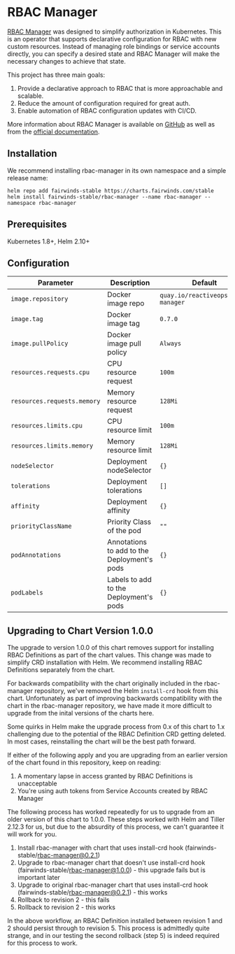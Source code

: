 # RBAC Manager

[RBAC Manager](https://fairwindsops.github.io/rbac-manager/) was designed to simplify authorization in Kubernetes. This is an operator that supports declarative configuration for RBAC with new custom resources. Instead of managing role bindings or service accounts directly, you can specify a desired state and RBAC Manager will make the necessary changes to achieve that state.

This project has three main goals:

1. Provide a declarative approach to RBAC that is more approachable and scalable.
2. Reduce the amount of configuration required for great auth.
3. Enable automation of RBAC configuration updates with CI/CD.

More information about RBAC Manager is available on [GitHub](https://github.com/FairwindsOps/rbac-manager) as well as from the [official documentation](https://fairwindsops.github.io/rbac-manager/).

## Installation

We recommend installing rbac-manager in its own namespace and a simple release name:

```
helm repo add fairwinds-stable https://charts.fairwinds.com/stable
helm install fairwinds-stable/rbac-manager --name rbac-manager --namespace rbac-manager
```

## Prerequisites

Kubernetes 1.8+, Helm 2.10+

## Configuration

| Parameter                   | Description                                 | Default                            |
| --------------------------- | --------------------------------------------| ---------------------------------- |
| `image.repository`          | Docker image repo                           | `quay.io/reactiveops/rbac-manager` |
| `image.tag`                 | Docker image tag                            | `0.7.0`                            |
| `image.pullPolicy`          | Docker image pull policy                    | `Always`                           |
| `resources.requests.cpu`    | CPU resource request                        | `100m`                             |
| `resources.requests.memory` | Memory resource request                     | `128Mi`                            |
| `resources.limits.cpu`      | CPU resource limit                          | `100m`                             |
| `resources.limits.memory`   | Memory resource limit                       | `128Mi`                            |
| `nodeSelector`              | Deployment nodeSelector                     | `{}`                               |
| `tolerations`               | Deployment tolerations                      | `[]`                               |
| `affinity`                  | Deployment affinity                         | `{}`                               |
| `priorityClassName`         | Priority Class of the pod                   | `""`                               |
| `podAnnotations`            | Annotations to add to the Deployment's pods | `{}`            |
| `podLabels`                 | Labels to add to the Deployment's pods      | `{}`                 |

## Upgrading to Chart Version 1.0.0

The upgrade to version 1.0.0 of this chart removes support for installing RBAC Definitions as part of the chart values. This change was made to simplify CRD installation with Helm. We recommend installing RBAC Definitions separately from the chart.

For backwards compatibility with the chart originally included in the rbac-manager repository, we've removed the Helm `install-crd` hook from this chart. Unfortunately as part of improving backwards compatibility with the chart in the rbac-manager repository, we have made it more difficult to upgrade from the inital versions of the charts here.

Some quirks in Helm make the upgrade process from 0.x of this chart to 1.x challenging due to the potential of the RBAC Definition CRD getting deleted. In most cases, reinstalling the chart will be the best path forward.

If either of the following apply and you are upgrading from an earlier version of the chart found in this repository, keep on reading:

1. A momentary lapse in access granted by RBAC Definitions is unacceptable
2. You're using auth tokens from Service Accounts created by RBAC Manager

The following process has worked repeatedly for us to upgrade from an older version of this chart to 1.0.0. These steps worked with Helm and Tiller 2.12.3 for us, but due to the absurdity of this process, we can't guarantee it will work for you.

1. Install rbac-manager with chart that uses install-crd hook (fairwinds-stable/rbac-manager@0.2.1)
2. Upgrade to rbac-manager chart that doesn't use install-crd hook (fairwinds-stable/rbac-manager@1.0.0) - this upgrade fails but is important later
3. Upgrade to original rbac-manager chart that uses install-crd hook (fairwinds-stable/rbac-manager@0.2.1) - this works
4. Rollback to revision 2 - this fails
5. Rollback to revision 2 - this works

In the above workflow, an RBAC Definition installed between revision 1 and 2 should persist through to revision 5. This process is admittedly quite strange, and in our testing the second rollback (step 5) is indeed required for this process to work.
